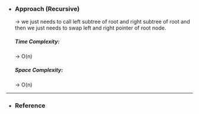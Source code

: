 - <h3>Approach (Recursive)</h3>
    <div>
    <p>
    → we just needs to call left subtree of root and right subtree of root and then we just needs to swap left and right pointer of root node.
    </p>

    <!-- ![example-1](images/img1.png)<br> -->
    </div>
    <div>
    <h5>Time Complexity: </h5>
    <p>→ O(n)
    </p>
    <h5>Space Complexity:</h5>
    <p>→ O(n)
    </p>
    </div>
<hr>

- <h3>Reference</h3>
<!-- 1. [Click Here](Link) -->